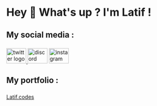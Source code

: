 <h1 align="left">Hey 👋 What's up ? I'm Latif !</h1>

###

###

<h2 align="left">My social media :</h2>

###

<div align="left">
  <a href="https://x.com/latifcodes" ><img src="https://raw.githubusercontent.com/maurodesouza/profile-readme-generator/master/src/assets/icons/social/twitter/default.svg" width="52" height="40" alt="twitter logo"  /</a>
  <a href="https://discord.com/users/584393278812848151"><img src="https://raw.githubusercontent.com/maurodesouza/profile-readme-generator/master/src/assets/icons/social/discord/default.svg" width="52" height="40" alt="discord logo"  /></a>
  <a href="https://www.instagram.com/latif.codes/"><img src="https://raw.githubusercontent.com/maurodesouza/profile-readme-generator/master/src/assets/icons/social/instagram/default.svg" width="52" height="40" alt="instagram logo"  /></a>
</div>

###

<h2>My portfolio :</h2>

###

<div align="left">
  <a href="https://latifcodess.github.io/portfolio/">Latif.codes</a>
</div>

